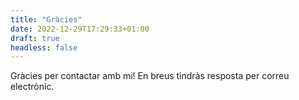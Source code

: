 ```yaml
---
title: "Gràcies"
date: 2022-12-29T17:29:33+01:00
draft: true
headless: false
---
```


Gràcies per contactar amb mi! En breus tindràs resposta per correu electrònic.